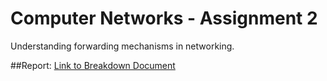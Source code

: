 # Computer Networks - Assignment 2
Understanding forwarding mechanisms in networking.

##Report:
[Link to Breakdown Document](https://github.com/tmoroney/compnets-ass2/blob/master/CSU33031_Assignment_2_Report.pdf)
